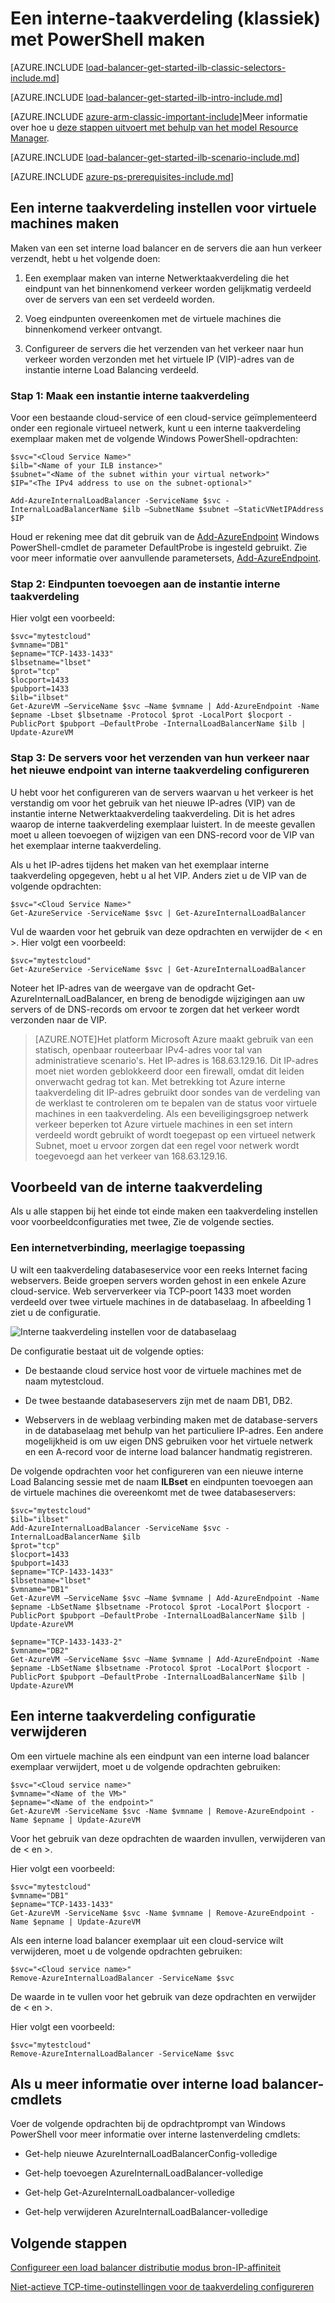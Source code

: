 <properties
   pageTitle="Maak een interne taakverdeling met PowerShell in het implementatiemodel klassiek | Microsoft Azure"
   description="Informatie over het maken van een interne taakverdeling met PowerShell in het implementatiemodel klassiek"
   services="load-balancer"
   documentationCenter="na"
   authors="sdwheeler"
   manager="carmonm"
   editor=""
   tags="azure-service-management"
/>
<tags
   ms.service="load-balancer"
   ms.devlang="na"
   ms.topic="get-started-article"
   ms.tgt_pltfrm="na"
   ms.workload="infrastructure-services"
   ms.date="02/09/2016"
   ms.author="sewhee" />

# <a name="get-started-creating-an-internal-load-balancer-classic-using-powershell"></a>Een interne-taakverdeling (klassiek) met PowerShell maken

[AZURE.INCLUDE [load-balancer-get-started-ilb-classic-selectors-include.md](../../includes/load-balancer-get-started-ilb-classic-selectors-include.md)]

[AZURE.INCLUDE [load-balancer-get-started-ilb-intro-include.md](../../includes/load-balancer-get-started-ilb-intro-include.md)]

[AZURE.INCLUDE [azure-arm-classic-important-include](../../includes/learn-about-deployment-models-classic-include.md)]Meer informatie over hoe u [deze stappen uitvoert met behulp van het model Resource Manager](load-balancer-get-started-ilb-arm-ps.md).

[AZURE.INCLUDE [load-balancer-get-started-ilb-scenario-include.md](../../includes/load-balancer-get-started-ilb-scenario-include.md)]


[AZURE.INCLUDE [azure-ps-prerequisites-include.md](../../includes/azure-ps-prerequisites-include.md)]


## <a name="create-an-internal-load-balancer-set-for-virtual-machines"></a>Een interne taakverdeling instellen voor virtuele machines maken

Maken van een set interne load balancer en de servers die aan hun verkeer verzendt, hebt u het volgende doen:

1. Een exemplaar maken van interne Netwerktaakverdeling die het eindpunt van het binnenkomend verkeer worden gelijkmatig verdeeld over de servers van een set verdeeld worden.

1. Voeg eindpunten overeenkomen met de virtuele machines die binnenkomend verkeer ontvangt.

1. Configureer de servers die het verzenden van het verkeer naar hun verkeer worden verzonden met het virtuele IP (VIP)-adres van de instantie interne Load Balancing verdeeld.


### <a name="step-1-create-an-internal-load-balancing-instance"></a>Stap 1: Maak een instantie interne taakverdeling

Voor een bestaande cloud-service of een cloud-service geïmplementeerd onder een regionale virtueel netwerk, kunt u een interne taakverdeling exemplaar maken met de volgende Windows PowerShell-opdrachten:

    $svc="<Cloud Service Name>"
    $ilb="<Name of your ILB instance>"
    $subnet="<Name of the subnet within your virtual network>"
    $IP="<The IPv4 address to use on the subnet-optional>"

    Add-AzureInternalLoadBalancer -ServiceName $svc -InternalLoadBalancerName $ilb –SubnetName $subnet –StaticVNetIPAddress $IP


Houd er rekening mee dat dit gebruik van de [Add-AzureEndpoint](https://msdn.microsoft.com/library/dn495300.aspx) Windows PowerShell-cmdlet de parameter DefaultProbe is ingesteld gebruikt. Zie voor meer informatie over aanvullende parametersets, [Add-AzureEndpoint](https://msdn.microsoft.com/library/dn495300.aspx).

### <a name="step-2-add-endpoints-to-the-internal-load-balancing-instance"></a>Stap 2: Eindpunten toevoegen aan de instantie interne taakverdeling

Hier volgt een voorbeeld:

    $svc="mytestcloud"
    $vmname="DB1"
    $epname="TCP-1433-1433"
    $lbsetname="lbset"
    $prot="tcp"
    $locport=1433
    $pubport=1433
    $ilb="ilbset"
    Get-AzureVM –ServiceName $svc –Name $vmname | Add-AzureEndpoint -Name $epname -Lbset $lbsetname -Protocol $prot -LocalPort $locport -PublicPort $pubport –DefaultProbe -InternalLoadBalancerName $ilb | Update-AzureVM


### <a name="step-3-configure-your-servers-to-send-their-traffic-to-the-new-internal-load-balancing-endpoint"></a>Stap 3: De servers voor het verzenden van hun verkeer naar het nieuwe endpoint van interne taakverdeling configureren

U hebt voor het configureren van de servers waarvan u het verkeer is het verstandig om voor het gebruik van het nieuwe IP-adres (VIP) van de instantie interne Netwerktaakverdeling taakverdeling. Dit is het adres waarop de interne taakverdeling exemplaar luistert. In de meeste gevallen moet u alleen toevoegen of wijzigen van een DNS-record voor de VIP van het exemplaar interne taakverdeling.

Als u het IP-adres tijdens het maken van het exemplaar interne taakverdeling opgegeven, hebt u al het VIP. Anders ziet u de VIP van de volgende opdrachten:

    $svc="<Cloud Service Name>"
    Get-AzureService -ServiceName $svc | Get-AzureInternalLoadBalancer



Vul de waarden voor het gebruik van deze opdrachten en verwijder de < en >. Hier volgt een voorbeeld:

    $svc="mytestcloud"
    Get-AzureService -ServiceName $svc | Get-AzureInternalLoadBalancer


Noteer het IP-adres van de weergave van de opdracht Get-AzureInternalLoadBalancer, en breng de benodigde wijzigingen aan uw servers of de DNS-records om ervoor te zorgen dat het verkeer wordt verzonden naar de VIP.

>[AZURE.NOTE]Het platform Microsoft Azure maakt gebruik van een statisch, openbaar routeerbaar IPv4-adres voor tal van administratieve scenario's. Het IP-adres is 168.63.129.16. Dit IP-adres moet niet worden geblokkeerd door een firewall, omdat dit leiden onverwacht gedrag tot kan.
>Met betrekking tot Azure interne taakverdeling dit IP-adres gebruikt door sondes van de verdeling van de werklast te controleren om te bepalen van de status voor virtuele machines in een taakverdeling. Als een beveiligingsgroep netwerk verkeer beperken tot Azure virtuele machines in een set intern verdeeld wordt gebruikt of wordt toegepast op een virtueel netwerk Subnet, moet u ervoor zorgen dat een regel voor netwerk wordt toegevoegd aan het verkeer van 168.63.129.16.


## <a name="example-of-internal-load-balancing"></a>Voorbeeld van de interne taakverdeling

Als u alle stappen bij het einde tot einde maken een taakverdeling instellen voor voorbeeldconfiguraties met twee, Zie de volgende secties.

### <a name="an-internet-facing-multi-tier-application"></a>Een internetverbinding, meerlagige toepassing

U wilt een taakverdeling databaseservice voor een reeks Internet facing webservers. Beide groepen servers worden gehost in een enkele Azure cloud-service. Web serververkeer via TCP-poort 1433 moet worden verdeeld over twee virtuele machines in de databaselaag. In afbeelding 1 ziet u de configuratie.

![Interne taakverdeling instellen voor de databaselaag](./media/load-balancer-internal-getstarted/IC736321.png)


De configuratie bestaat uit de volgende opties:

- De bestaande cloud service host voor de virtuele machines met de naam mytestcloud.

- De twee bestaande databaseservers zijn met de naam DB1, DB2.

- Webservers in de weblaag verbinding maken met de database-servers in de databaselaag met behulp van het particuliere IP-adres. Een andere mogelijkheid is om uw eigen DNS gebruiken voor het virtuele netwerk en een A-record voor de interne load balancer handmatig registreren.

De volgende opdrachten voor het configureren van een nieuwe interne Load Balancing sessie met de naam **ILBset** en eindpunten toevoegen aan de virtuele machines die overeenkomt met de twee databaseservers:

    $svc="mytestcloud"
    $ilb="ilbset"
    Add-AzureInternalLoadBalancer -ServiceName $svc -InternalLoadBalancerName $ilb
    $prot="tcp"
    $locport=1433
    $pubport=1433
    $epname="TCP-1433-1433"
    $lbsetname="lbset"
    $vmname="DB1"
    Get-AzureVM –ServiceName $svc –Name $vmname | Add-AzureEndpoint -Name $epname -LbSetName $lbsetname -Protocol $prot -LocalPort $locport -PublicPort $pubport –DefaultProbe -InternalLoadBalancerName $ilb | Update-AzureVM

    $epname="TCP-1433-1433-2"
    $vmname="DB2"
    Get-AzureVM –ServiceName $svc –Name $vmname | Add-AzureEndpoint -Name $epname -LbSetName $lbsetname -Protocol $prot -LocalPort $locport -PublicPort $pubport –DefaultProbe -InternalLoadBalancerName $ilb | Update-AzureVM


## <a name="remove-an-internal-load-balancing-configuration"></a>Een interne taakverdeling configuratie verwijderen

Om een virtuele machine als een eindpunt van een interne load balancer exemplaar verwijdert, moet u de volgende opdrachten gebruiken:

    $svc="<Cloud service name>"
    $vmname="<Name of the VM>"
    $epname="<Name of the endpoint>"
    Get-AzureVM -ServiceName $svc -Name $vmname | Remove-AzureEndpoint -Name $epname | Update-AzureVM

Voor het gebruik van deze opdrachten de waarden invullen, verwijderen van de < en >.

Hier volgt een voorbeeld:

    $svc="mytestcloud"
    $vmname="DB1"
    $epname="TCP-1433-1433"
    Get-AzureVM -ServiceName $svc -Name $vmname | Remove-AzureEndpoint -Name $epname | Update-AzureVM

Als een interne load balancer exemplaar uit een cloud-service wilt verwijderen, moet u de volgende opdrachten gebruiken:

    $svc="<Cloud service name>"
    Remove-AzureInternalLoadBalancer -ServiceName $svc

De waarde in te vullen voor het gebruik van deze opdrachten en verwijder de < en >.

Hier volgt een voorbeeld:

    $svc="mytestcloud"
    Remove-AzureInternalLoadBalancer -ServiceName $svc



## <a name="additional-information-about-internal-load-balancer-cmdlets"></a>Als u meer informatie over interne load balancer-cmdlets


Voer de volgende opdrachten bij de opdrachtprompt van Windows PowerShell voor meer informatie over interne lastenverdeling cmdlets:

- Get-help nieuwe AzureInternalLoadBalancerConfig-volledige

- Get-help toevoegen AzureInternalLoadBalancer-volledige

- Get-help Get-AzureInternalLoadbalancer-volledige

- Get-help verwijderen AzureInternalLoadBalancer-volledige

## <a name="next-steps"></a>Volgende stappen

[Configureer een load balancer distributie modus bron-IP-affiniteit](load-balancer-distribution-mode.md)

[Niet-actieve TCP-time-outinstellingen voor de taakverdeling configureren](load-balancer-tcp-idle-timeout.md)